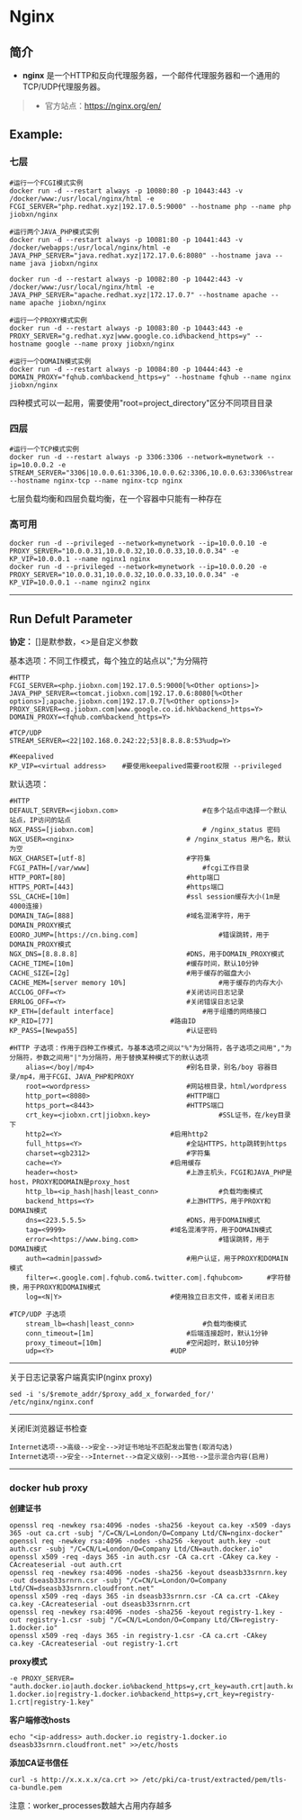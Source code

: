 Nginx
===
## 简介
* **nginx** 是一个HTTP和反向代理服务器，一个邮件代理服务器和一个通用的TCP/UDP代理服务器。
> * 官方站点：https://nginx.org/en/


## Example:
### 七层

	#运行一个FCGI模式实例
	docker run -d --restart always -p 10080:80 -p 10443:443 -v /docker/www:/usr/local/nginx/html -e FCGI_SERVER="php.redhat.xyz|192.17.0.5:9000" --hostname php --name php jiobxn/nginx

	#运行两个JAVA_PHP模式实例
	docker run -d --restart always -p 10081:80 -p 10441:443 -v /docker/webapps:/usr/local/nginx/html -e JAVA_PHP_SERVER="java.redhat.xyz|172.17.0.6:8080" --hostname java --name java jiobxn/nginx

	docker run -d --restart always -p 10082:80 -p 10442:443 -v /docker/www:/usr/local/nginx/html -e JAVA_PHP_SERVER="apache.redhat.xyz|172.17.0.7" --hostname apache --name apache jiobxn/nginx

	#运行一个PROXY模式实例
	docker run -d --restart always -p 10083:80 -p 10443:443 -e PROXY_SERVER="g.redhat.xyz|www.google.co.id%backend_https=y" --hostname google --name proxy jiobxn/nginx

	#运行一个DOMAIN模式实例
	docker run -d --restart always -p 10084:80 -p 10444:443 -e DOMAIN_PROXY="fqhub.com%backend_https=y" --hostname fqhub --name nginx jiobxn/nginx

四种模式可以一起用，需要使用"root=project_directory"区分不同项目目录

### 四层

	#运行一个TCP模式实例
	docker run -d --restart always -p 3306:3306 --network=mynetwork --ip=10.0.0.2 -e STREAM_SERVER="3306|10.0.0.61:3306,10.0.0.62:3306,10.0.0.63:3306%stream_lb=least_conn" --hostname nginx-tcp --name nginx-tcp nginx

七层负载均衡和四层负载均衡，在一个容器中只能有一种存在


### 高可用

    docker run -d --privileged --network=mynetwork --ip=10.0.0.10 -e PROXY_SERVER="10.0.0.31,10.0.0.32,10.0.0.33,10.0.0.34" -e KP_VIP=10.0.0.1 --name nginx1 nginx
    docker run -d --privileged --network=mynetwork --ip=10.0.0.20 -e PROXY_SERVER="10.0.0.31,10.0.0.32,10.0.0.33,10.0.0.34" -e KP_VIP=10.0.0.1 --name nginx2 nginx


***

## Run Defult Parameter
**协定：** []是默参数，<>是自定义参数



基本选项：不同工作模式，每个独立的站点以";"为分隔符

	#HTTP
	FCGI_SERVER=<php.jiobxn.com|192.17.0.5:9000[%<Other options>]>
	JAVA_PHP_SERVER=<tomcat.jiobxn.com|192.17.0.6:8080[%<Other options>];apache.jiobxn.com|192.17.0.7[%<Other options>]>
	PROXY_SERVER=<g.jiobxn.com|www.google.co.id.hk%backend_https=Y>
	DOMAIN_PROXY=<fqhub.com%backend_https=Y>

	#TCP/UDP
	STREAM_SERVER=<22|102.168.0.242:22;53|8.8.8.8:53%udp=Y>

	#Keepalived
	KP_VIP=<virtual address>    #要使用keepalived需要root权限 --privileged

默认选项：

	#HTTP
	DEFAULT_SERVER=<jiobxn.com>						#在多个站点中选择一个默认站点，IP访问的站点
	NGX_PASS=[jiobxn.com]							# /nginx_status 密码
	NGX_USER=<nginx>							# /nginx_status 用户名，默认为空
	NGX_CHARSET=[utf-8]							#字符集
	FCGI_PATH=[/var/www]							#fcgi工作目录
	HTTP_PORT=[80]								#http端口
	HTTPS_PORT=[443]							#https端口
	SSL_CACHE=[10m]								#ssl session缓存大小(1m是4000连接)
	DOMAIN_TAG=[888]							#域名混淆字符，用于DOMAIN_PROXY模式
	EOORO_JUMP=[https://cn.bing.com]					#错误跳转，用于DOMAIN_PROXY模式
	NGX_DNS=[8.8.8.8]							#DNS，用于DOMAIN_PROXY模式
	CACHE_TIME=[10m]							#缓存时间，默认10分钟
	CACHE_SIZE=[2g]								#用于缓存的磁盘大小
	CACHE_MEM=[server memory 10%]						#用于缓存的内存大小
	ACCLOG_OFF=<Y>								#关闭访问日志记录
	ERRLOG_OFF=<Y>								#关闭错误日志记录
	KP_ETH=[default interface]						#用于组播的网络接口
	KP_RID=[77]								#路由ID
	KP_PASS=[Newpa55]							#认证密码

	#HTTP 子选项：作用于四种工作模式，与基本选项之间以"%"为分隔符，各子选项之间用","为分隔符，参数之间用"|"为分隔符，用于替换某种模式下的默认选项
		alias=</boy|/mp4>						#别名目录，别名/boy 容器目录/mp4，用于FCGI、JAVA_PHP和PROXY
		root=<wordpress>						#网站根目录，html/wordpress
		http_port=<8080>						#HTTP端口
		https_port=<8443>						#HTTPS端口
		crt_key=<jiobxn.crt|jiobxn.key>					#SSL证书，在/key目录下
		http2=<Y>							#启用http2
		full_https=<Y>							#全站HTTPS，http跳转到https
		charset=<gb2312>						#字符集
		cache=<Y>							#启用缓存
		header=<host>							#上游主机头，FCGI和JAVA_PHP是host，PROXY和DOMAIN是proxy_host
		http_lb=<ip_hash|hash|least_conn>				#负载均衡模式
		backend_https=<Y>						#上游HTTPS，用于PROXY和DOMAIN模式
		dns=<223.5.5.5>							#DNS，用于DOMAIN模式
		tag=<9999>							#域名混淆字符，用于DOMAIN模式
		error=<https://www.bing.com>					#错误跳转，用于DOMAIN模式
		auth=<admin|passwd>						#用户认证，用于PROXY和DOMAIN模式
		filter=<.google.com|.fqhub.com&.twitter.com|.fqhubcom>		#字符替换，用于PROXY和DOMAIN模式
		log=<N|Y>							#使用独立日志文件，或者关闭日志

	#TCP/UDP 子选项
		stream_lb=<hash|least_conn>					#负载均衡模式
		conn_timeout=[1m]						#后端连接超时，默认1分钟
		proxy_timeout=[10m]						#空闲超时，默认10分钟
		udp=<Y>								#UDP

****

关于日志记录客户端真实IP(nginx proxy)

    sed -i 's/$remote_addr/$proxy_add_x_forwarded_for/' /etc/nginx/nginx.conf

****

关闭IE浏览器证书检查

    Internet选项-->高级-->安全-->对证书地址不匹配发出警告(取消勾选)
    Internet选项-->安全-->Internet-->自定义级别-->其他-->显示混合内容(启用)

****

### docker hub proxy

**创建证书**

    openssl req -newkey rsa:4096 -nodes -sha256 -keyout ca.key -x509 -days 365 -out ca.crt -subj "/C=CN/L=London/O=Company Ltd/CN=nginx-docker"
    openssl req -newkey rsa:4096 -nodes -sha256 -keyout auth.key -out auth.csr -subj "/C=CN/L=London/O=Company Ltd/CN=auth.docker.io"
    openssl x509 -req -days 365 -in auth.csr -CA ca.crt -CAkey ca.key -CAcreateserial -out auth.crt
    openssl req -newkey rsa:4096 -nodes -sha256 -keyout dseasb33srnrn.key -out dseasb33srnrn.csr -subj "/C=CN/L=London/O=Company Ltd/CN=dseasb33srnrn.cloudfront.net"
    openssl x509 -req -days 365 -in dseasb33srnrn.csr -CA ca.crt -CAkey ca.key -CAcreateserial -out dseasb33srnrn.crt
    openssl req -newkey rsa:4096 -nodes -sha256 -keyout registry-1.key -out registry-1.csr -subj "/C=CN/L=London/O=Company Ltd/CN=registry-1.docker.io"
    openssl x509 -req -days 365 -in registry-1.csr -CA ca.crt -CAkey ca.key -CAcreateserial -out registry-1.crt

**proxy模式**

    -e PROXY_SERVER= "auth.docker.io|auth.docker.io%backend_https=y,crt_key=auth.crt|auth.key;dseasb33srnrn.cloudfront.net|dseasb33srnrn.cloudfront.net%backend_https=y,crt_key=dseasb33srnrn.crt|dseasb33srnrn.key;registry-1.docker.io|registry-1.docker.io%backend_https=y,crt_key=registry-1.crt|registry-1.key"

**客户端修改hosts**

    echo "<ip-address> auth.docker.io registry-1.docker.io dseasb33srnrn.cloudfront.net" >>/etc/hosts

**添加CA证书信任**

    curl -s http://x.x.x.x/ca.crt >> /etc/pki/ca-trust/extracted/pem/tls-ca-bundle.pem


注意：worker_processes数越大占用内存越多
